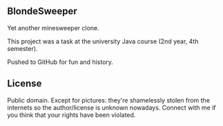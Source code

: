 ## BlondeSweeper
Yet another minesweeper clone.

This project was a task at the university Java course (2nd year, 4th semester).

Pushed to GitHub for fun and history.

## License
Public domain. Except for pictures: they're shamelessly stolen from
the internets so the author/license is unknown nowadays.
Connect with me if you think that your rights have been violated.
